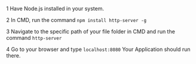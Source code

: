 
1 Have Node.js installed in your system.

2 In CMD, run the command ```npm install http-server -g```

3 Navigate to the specific path of your file folder in CMD and run the command ```http-server```

4 Go to your browser and type ```localhost:8080``` Your Application should run there.
